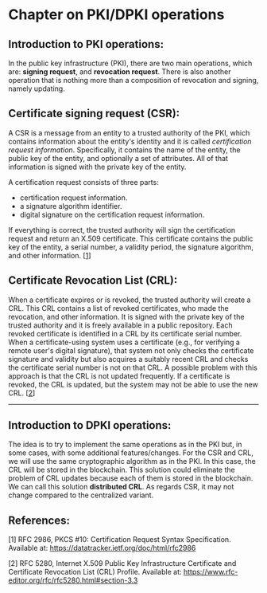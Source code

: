 # Chapter on PKI/DPKI operations


## Introduction to PKI operations:
In the public key infrastructure (PKI), there are two main operations, which are: **signing request**, and **revocation request**. 
There is also another operation that is nothing more than a composition of revocation and signing, namely updating.

## Certificate signing request (CSR):
A CSR is a message from an entity to a trusted authority of the PKI, which contains information about the entity's identity and it is called *certification request information*. Specifically, it contains the name of the entity, the public key of the entity, and optionally a set of attributes. All of that information is signed with the private key of the entity.

A certification request consists of three parts: 
- certification request information. 
- a signature algorithm identifier.
- digital signature on the certification request information.


If everything is correct, the trusted authority will sign the certification request and return an X.509 certificate. This certificate contains the public key of the entity, a serial number, a validity period, the signature algorithm, and other information. [[1](#references)]

## Certificate Revocation List (CRL):
When a certificate expires or is revoked, the trusted authority will create a CRL. This CRL contains a list of revoked certificates, who made the revocation, and other information. It is signed with the private key of the trusted authority and it is freely available in a public repository. Each revoked certificate is identified in a CRL by its certificate serial number. 
When a certificate-using system uses a certificate (e.g., for verifying a remote user's digital signature), that system not only checks the certificate signature and validity but also acquires a suitably recent CRL and checks the certificate serial number is not on that CRL.
A possible problem with this approach is that the CRL is not updated frequently. If a certificate is revoked, the CRL is updated, but the system may not be able to use the new CRL. [[2](#references)]

---

## Introduction to DPKI operations:
The idea is to try to implement the same operations as in the PKI but, in some cases, with some additional features/changes. 
For the CSR and CRL, we will use the same cryptographic algorithm as in the PKI. 
In this case, the CRL will be stored in the blockchain. This solution could eliminate the problem of CRL updates because each of them is stored in the blockchain. We can call this solution **distributed CRL**.
As regards CSR, it may not change compared to the centralized variant.


## References:

[1] RFC 2986, PKCS #10: Certification Request Syntax Specification. Available at: https://datatracker.ietf.org/doc/html/rfc2986

[2] RFC 5280, Internet X.509 Public Key Infrastructure Certificate and Certificate Revocation List (CRL) Profile. Available at: https://www.rfc-editor.org/rfc/rfc5280.html#section-3.3

